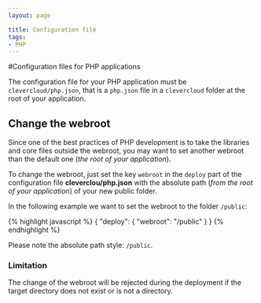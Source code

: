 ```yaml
---
layout: page

title: Configuration file
tags:
- PHP
---
```


#Configuration files for PHP applications

The configuration file for your PHP application must be
`clevercloud/php.json`, that is a `php.json` file in a `clevercloud`
folder at the root of your application.

## Change the webroot

Since one of the best practices of PHP development is to take the libraries and core files outside the webroot, you may want to set another webroot than the default one (*the root of your application*).

To change the webroot, just set the key `webroot` in the `deploy` part
of the configuration file **cleverclou/php.json** with the absolute path (*from the root of your application*) of your new public folder.

In the following example we want to set the webroot to the folder `/public`:

{% highlight javascript %}
   {
      "deploy": {
                  "webroot": "/public"
                }
   }
{% endhighlight %}

Please note the absolute path style: `/public`.

### Limitation

The change of the webroot will be rejected during the deployment if the target directory does not exist or is not a directory.

